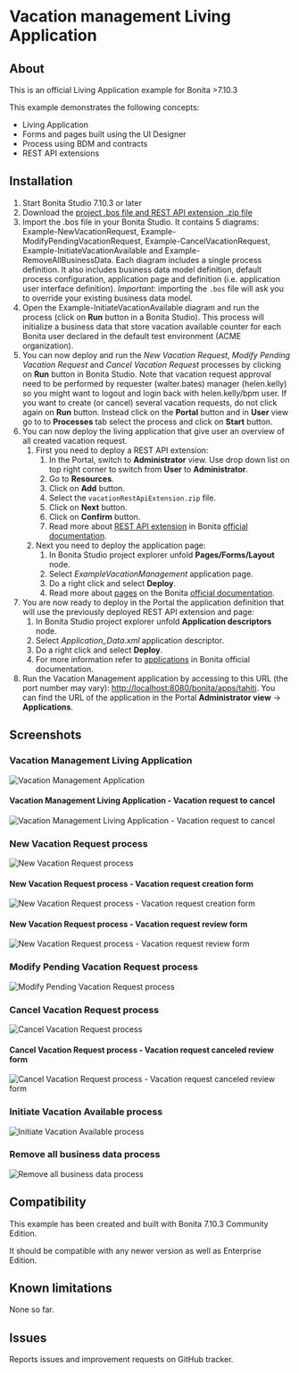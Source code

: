 # Vacation management Living Application

## About
This is an official Living Application example for Bonita >7.10.3

This example demonstrates the following concepts:

* Living Application
* Forms and pages built using the UI Designer
* Process using BDM and contracts
* REST API extensions

## Installation

1. Start Bonita Studio 7.10.3 or later
1. Download the [project .bos file and REST API extension .zip file](https://github.com/Bonitasoft-Community/vacation-management-example/releases)
1. Import the .bos file in your Bonita Studio. It contains 5 diagrams: Example-NewVacationRequest, Example-ModifyPendingVacationRequest, Example-CancelVacationRequest, Example-InitiateVacationAvailable and Example-RemoveAllBusinessData. Each diagram includes a single process definition. It also includes business data model definition, default process configuration, application page and definition (i.e. application user interface definition). *Important*: importing the `.bos` file will ask you to override your existing business data model.
1. Open the Example-InitiateVacationAvailable diagram and run the process (click on **Run** button in a Bonita Studio). This process will initialize a business data that store vacation available counter for each Bonita user declared in the default test environment (ACME organization).
1. You can now deploy and run the *New Vacation Request*, *Modify Pending Vacation Request*  and *Cancel Vacation Request* processes by clicking on **Run** button in Bonita Studio. Note that vacation request approval need to be performed by requester (walter.bates) manager (helen.kelly) so you might want to logout and login back with helen.kelly/bpm user. If you want to create (or cancel) several vacation requests, do not click again on **Run** button. Instead click on the **Portal** button and in **User** view go to to **Processes** tab select the process and click on **Start** button.
1. You can now deploy the living application that give user an overview of all created vacation request.
   1. First you need to deploy a REST API extension:
      1. In the Portal, switch to **Administrator** view. Use drop down list on top right corner to switch from **User** to **Administrator**.
      1. Go to **Resources**.
      1. Click on **Add** button.
      1. Select the `vacationRestApiExtension.zip` file.
      1. Click on **Next** button.
      1. Click on **Confirm** button.
      1. Read more about [REST API extension](https://documentation.bonitasoft.com/bonita//rest-api-extensions) in Bonita [official documentation](https://documentation.bonitasoft.com/).
   1. Next you need to deploy the application page:
      1. In Bonita Studio project explorer unfold **Pages/Forms/Layout** node.
      1. Select *ExampleVacationManagement* application page.
      1. Do a right click and select **Deploy**.
      1. Read more about [pages](https://documentation.bonitasoft.com/bonita//pages) on the Bonita [official documentation](https://documentation.bonitasoft.com/).
1. You are now ready to deploy in the Portal the application definition that will use the previously deployed REST API extension and page:
   1. In Bonita Studio project explorer unfold **Application descriptors** node.
   1. Select *Application_Data.xml* application descriptor.
   1. Do a right click and select **Deploy**.
   1. For more information refer to [applications](https://documentation.bonitasoft.com/bonita//applications) in Bonita official documentation.
1. Run the Vacation Management application by accessing to this URL (the port number may vary): [http://localhost:8080/bonita/apps/tahiti](http://localhost:8080/bonita/apps/tahiti). You can find the URL of the application in the Portal **Administrator view** -> **Applications**.

## Screenshots
### Vacation Management Living Application
![Vacation Management Application](./screenshots/livingAppsMyVacationRequest.png?raw=true)

#### Vacation Management Living Application - Vacation request to cancel
![Vacation Management Living Application - Vacation request to cancel](./screenshots/formCancelVacationRequestInstantiation.png?raw=true)

### New Vacation Request process
![New Vacation Request process](./screenshots/newVacationRequest.png?raw=true)

#### New Vacation Request process - Vacation request creation form
![New Vacation Request process - Vacation request creation form](./screenshots/formNewVacationRequestInstantiation.png?raw=true)

#### New Vacation Request process - Vacation request review form
![New Vacation Request process - Vacation request review form](./screenshots/formReviewVacationRequest.png?raw=true)

### Modify Pending Vacation Request process
![Modify Pending Vacation Request process](./screenshots/modifyPendingVacationRequest.png?raw=true)

### Cancel Vacation Request process
![Cancel Vacation Request process](./screenshots/cancelVacationRequest.png?raw=true)

#### Cancel Vacation Request process - Vacation request canceled review form
![Cancel Vacation Request process - Vacation request canceled review form](./screenshots/formReviewVacationRequestCancellation.png?raw=true)

### Initiate Vacation Available process
![Initiate Vacation Available process](./screenshots/initiateVacationRequest.png?raw=true)

### Remove all business data process
![Remove all business data process](./screenshots/removeAllBusinessData.png?raw=true)

## Compatibility
This example has been created and built with Bonita 7.10.3 Community Edition.

It should be compatible with any newer version as well as Enterprise Edition.

## Known limitations
None so far.

## Issues
Reports issues and improvement requests on GitHub tracker.
